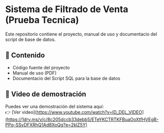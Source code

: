 # Sistema de Filtrado de Venta (Prueba Tecnica)

Este repositorio contiene el proyecto, manual de uso y documentacio del script de base de datos.

## 📂 Contenido
- Código fuente del proyecto
- Manual de uso (PDF)
- Documentacio del Script SQL para la base de datos

## 🎥 Video de demostración
Puedes ver una demostración del sistema aquí:  
👉 [Ver video](https://www.youtube.com/watch?v=ID_DEL_VIDEO](https://1drv.ms/v/c/8c205dccb33debb5/ETeYKCTRTKFBuaOoXtfHVEgB-PPq-SSyDFXRhQ1Ad8XoQg?e=2klZ5Y)
